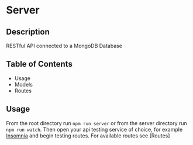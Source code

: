# Server

## Description

RESTful API connected to a MongoDB Database

## Table of Contents

- Usage
- Models
- Routes

## Usage 

From the root directory run `npm run server` or from the server directory run `npm run watch`. Then open your api testing service of choice, for example [Insomnia](https://insomnia.rest/) and begin testing routes. For available routes see [Routes]